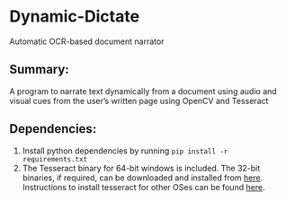 # Dynamic-Dictate
Automatic OCR-based document narrator

## Summary:
A program to narrate text dynamically from a document using audio and visual cues from the user’s written page using OpenCV and Tesseract

## Dependencies:

1. Install python dependencies by running `pip install -r
    requirements.txt`
2. The Tesseract binary for 64-bit windows is included. The 32-bit binaries, if required, can be downloaded and installed from [here](https://digi.bib.uni-mannheim.de/tesseract/tesseract-ocr-w32-setup-v5.0.0-alpha.20210811.exe). Instructions to install tesseract for other OSes can be found [here](https://tesseract-ocr.github.io/tessdoc/Installation.html).
